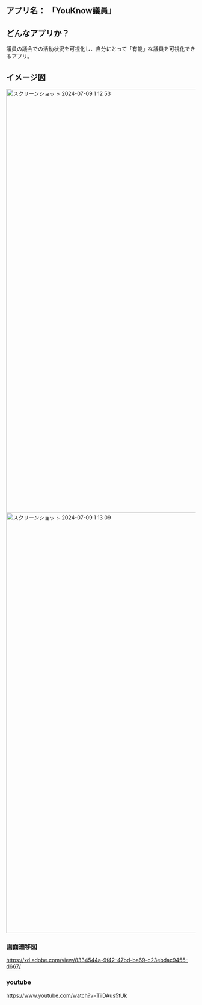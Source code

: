 

## アプリ名： 「YouKnow議員」

## どんなアプリか？
議員の議会での活動状況を可視化し、自分にとって「有能」な議員を可視化できるアプリ。


## イメージ図
<img width="1126" alt="スクリーンショット 2024-07-09 1 12 53" src="https://github.com/Keiyaaa/youknow/assets/65706523/d8f07cf7-3a5a-4082-b152-7ce5ca9f2668">

<img width="1116" alt="スクリーンショット 2024-07-09 1 13 09" src="https://github.com/Keiyaaa/youknow/assets/65706523/5f50f40c-38df-4742-8d72-b476265bd7b6">


### 画面遷移図
https://xd.adobe.com/view/8334544a-9f42-47bd-ba69-c23ebdac9455-d667/

### youtube
https://www.youtube.com/watch?v=TiiDAus5tUk




